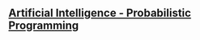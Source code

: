 ## [Artificial Intelligence - Probabilistic Programming](https://github.com/FMI-Materials/FMI-Master-AI-Materials/tree/main/Year%20I/Semester%20I/Probabilistic%20Programming)
